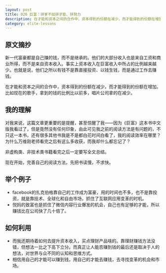 ```yaml
---
layout: post
title: 026 巨富：拼爹不如拼才能、拼努力
description: 在才能和资本之间的合作中，资本得到的份额在减少，而才能得到的份额在增加。
category: elite-lessons
---
```


## 原文摘抄
新一代富豪都是自己赚的钱，而不是继承的。他们的大部分收入也是来自工资和商业所得，而不是来自资本收入。事实上资本收入在巨富收入中所占的比例越来越少。也就是说，他们之所以有钱不是靠直接投资、以钱生钱，而是通过工作去赚钱。

在才能和资本之间的合作中，资本得到的份额在减少，而才能得到的份额在增加。比如现在的歌手，拿到的钱的比例比以前多，唱片公司拿的在减少。

## 我的理解
对我来说，这篇文章更重要的是提醒，甚至惊醒了我——因为《巨富》这本书中文版我看过了，但是竟然没有任何印象，由此可见我之前的阅读方法是有问题的，不只这一本书，还有很多其他书我是不是都白花时间白看了，我的阅读效率在哪里？为什么万维刚老师看完之后有这么多收获，而我却什么都忘记了？

非虚构类、非技术类书籍看完之后一定要写全文总结。

现在开始，完善自己的阅读方法，先把书读慢，不求快。

## 举个例子
- facebook的扎克伯格靠自己的工作成为富豪，用的时间也不多，也不是靠投资，就是靠技术、全球化和自由市场，抓住了互联网应用变革的时机。
- 悦妈的致富也是抓住了微信内容行业爆发的机会，自己也有足够的才能，所以赚钱比在公司快了几十倍了。

## 如何利用
- 而我还期待着如何去提升资本收入，买点理财产品啥的。靠理财赚钱方法没错，但想法一比之下高下立分。而真正让人能否赚到钱的最后还是取决于人的想法，对世界与众不同的认知和思维方式。
- 相信用自己的才能可以赚到钱，用自己的才能去赚钱，去寻找变革的机会和市场。

